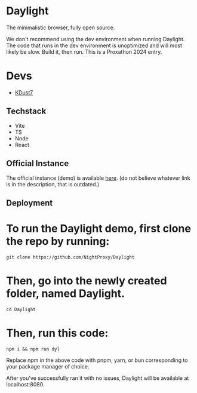 # Daylight

The minimalistic browser, fully open source.

We don't recommend using the dev environment when running Daylight. The code that runs in the dev environment is unoptimized and will most likely be slow. Build it, then run. 
This is a Proxathon 2024 entry. 

# Devs
- [KDust7](https://guns.lol/KDust7)

## Techstack
- Vite
- TS
- Node
- React

## Official Instance
The official instance (demo) is available [here](https://daylight-prod.vercel.app). (do not believe whatever link is in the description, that is outdated.)

## Deployment

# To run the Daylight demo, first clone the repo by running: 
```
git clone https://github.com/NightProxy/Daylight
```
# Then, go into the newly created folder, named Daylight.
```
cd Daylight
```

# Then, run this code:

```
npm i && npm run dyl
```
Replace npm in the above code with pnpm, yarn, or bun corresponding to your package manager of choice.

After you've successfully ran it with no issues, Daylight will be available at localhost:8080.
